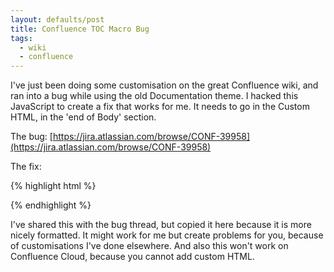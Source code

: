 ```yaml
---
layout: defaults/post
title: Confluence TOC Macro Bug
tags:
  - wiki
  - confluence
---
```


I've just been doing some customisation on the great Confluence wiki, and ran into a bug while using the old Documentation theme. I hacked this JavaScript to create a fix that works for me. It needs to go in the Custom HTML, in the 'end of Body' section.

<!--more-->

The bug: [https://jira.atlassian.com/browse/CONF-39958](https://jira.atlassian.com/browse/CONF-39958)

The fix:

{% highlight html %}

<script type="text/javascript">
// Make the hash links work in the toc macro.
// Workaround for this bug: https://jira.atlassian.com/browse/CONF-39960
// Place this in the Custom HTML. It has to be in the 'end of Body', not the
// head, so that the toc links are loaded.
AJS.toInit(function() {
    AJS.$('.toc-link').click(function() {
        var hash = AJS.$(this).attr("href");
        var target = AJS.$(hash);
        if (target.length > 0) { 
            AJS.$("#splitter-content").scrollTop(target.position().top) 
        }
    });
});
</script>

{% endhighlight %}

I've shared this with the bug thread, but copied it here because it is more nicely formatted. It might work for me but create problems for you, because of customisations I've done elsewhere. And also this won't work on Confluence Cloud, because you cannot add custom HTML.



